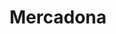 ---
title: "Mercadona"
url: /cambrils/mercadona-carrer-de-francesc-perez-dolz/
shop: supermercado
---